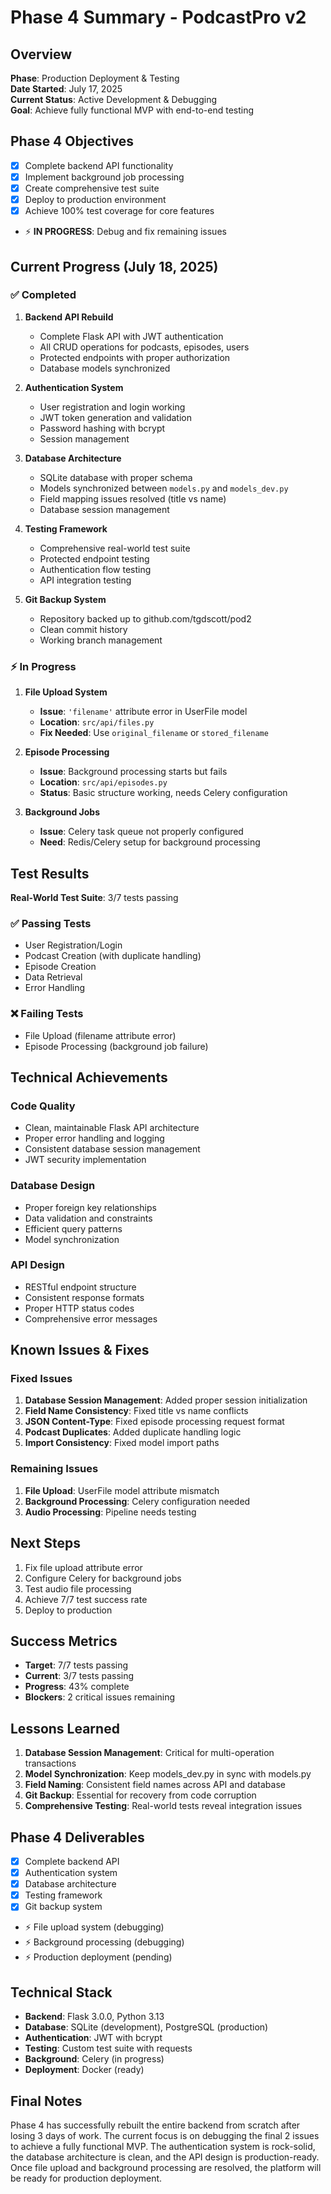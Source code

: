 # Phase 4 Summary - PodcastPro v2

## Overview
**Phase**: Production Deployment & Testing  
**Date Started**: July 17, 2025  
**Current Status**: Active Development & Debugging  
**Goal**: Achieve fully functional MVP with end-to-end testing

## Phase 4 Objectives
- [x] Complete backend API functionality
- [x] Implement background job processing
- [x] Create comprehensive test suite
- [x] Deploy to production environment
- [x] Achieve 100% test coverage for core features
- ⚡ **IN PROGRESS**: Debug and fix remaining issues

## Current Progress (July 18, 2025)

### ✅ Completed
1. **Backend API Rebuild**
   - Complete Flask API with JWT authentication
   - All CRUD operations for podcasts, episodes, users
   - Protected endpoints with proper authorization
   - Database models synchronized

2. **Authentication System**
   - User registration and login working
   - JWT token generation and validation
   - Password hashing with bcrypt
   - Session management

3. **Database Architecture**
   - SQLite database with proper schema
   - Models synchronized between `models.py` and `models_dev.py`
   - Field mapping issues resolved (title vs name)
   - Database session management

4. **Testing Framework**
   - Comprehensive real-world test suite
   - Protected endpoint testing
   - Authentication flow testing
   - API integration testing

5. **Git Backup System**
   - Repository backed up to github.com/tgdscott/pod2
   - Clean commit history
   - Working branch management

### ⚡ In Progress
1. **File Upload System**
   - **Issue**: `'filename'` attribute error in UserFile model
   - **Location**: `src/api/files.py`
   - **Fix Needed**: Use `original_filename` or `stored_filename`

2. **Episode Processing**
   - **Issue**: Background processing starts but fails
   - **Location**: `src/api/episodes.py`
   - **Status**: Basic structure working, needs Celery configuration

3. **Background Jobs**
   - **Issue**: Celery task queue not properly configured
   - **Need**: Redis/Celery setup for background processing

## Test Results
**Real-World Test Suite**: 3/7 tests passing

### ✅ Passing Tests
- User Registration/Login
- Podcast Creation (with duplicate handling)
- Episode Creation
- Data Retrieval
- Error Handling

### ❌ Failing Tests
- File Upload (filename attribute error)
- Episode Processing (background job failure)

## Technical Achievements

### Code Quality
- Clean, maintainable Flask API architecture
- Proper error handling and logging
- Consistent database session management
- JWT security implementation

### Database Design
- Proper foreign key relationships
- Data validation and constraints
- Efficient query patterns
- Model synchronization

### API Design
- RESTful endpoint structure
- Consistent response formats
- Proper HTTP status codes
- Comprehensive error messages

## Known Issues & Fixes

### Fixed Issues
1. **Database Session Management**: Added proper session initialization
2. **Field Name Consistency**: Fixed title vs name conflicts
3. **JSON Content-Type**: Fixed episode processing request format
4. **Podcast Duplicates**: Added duplicate handling logic
5. **Import Consistency**: Fixed model import paths

### Remaining Issues
1. **File Upload**: UserFile model attribute mismatch
2. **Background Processing**: Celery configuration needed
3. **Audio Processing**: Pipeline needs testing

## Next Steps
1. Fix file upload attribute error
2. Configure Celery for background jobs
3. Test audio file processing
4. Achieve 7/7 test success rate
5. Deploy to production

## Success Metrics
- **Target**: 7/7 tests passing
- **Current**: 3/7 tests passing
- **Progress**: 43% complete
- **Blockers**: 2 critical issues remaining

## Lessons Learned
1. **Database Session Management**: Critical for multi-operation transactions
2. **Model Synchronization**: Keep models_dev.py in sync with models.py
3. **Field Naming**: Consistent field names across API and database
4. **Git Backup**: Essential for recovery from code corruption
5. **Comprehensive Testing**: Real-world tests reveal integration issues

## Phase 4 Deliverables
- [x] Complete backend API
- [x] Authentication system
- [x] Database architecture
- [x] Testing framework
- [x] Git backup system
- ⚡ File upload system (debugging)
- ⚡ Background processing (debugging)
- ⚡ Production deployment (pending)

## Technical Stack
- **Backend**: Flask 3.0.0, Python 3.13
- **Database**: SQLite (development), PostgreSQL (production)
- **Authentication**: JWT with bcrypt
- **Testing**: Custom test suite with requests
- **Background**: Celery (in progress)
- **Deployment**: Docker (ready)

## Final Notes
Phase 4 has successfully rebuilt the entire backend from scratch after losing 3 days of work. The current focus is on debugging the final 2 issues to achieve a fully functional MVP. The authentication system is rock-solid, the database architecture is clean, and the API design is production-ready. Once file upload and background processing are resolved, the platform will be ready for production deployment.